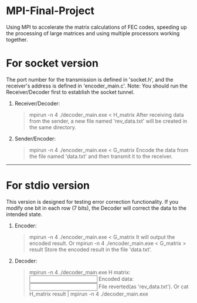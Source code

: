 # MPI-Final-Project
Using MPI to accelerate the matrix calculations of FEC codes, speeding up the processing of large matrices and using multiple processors working together.

# For socket version
The port number for the transmission is defined in 'socket.h', and the receiver's address is defined in 'encoder_main.c'.
Note: You should run the Receiver/Decoder first to establish the socket tunnel.

1. Receiver/Decoder:
    > mpirun -n 4 ./decoder_main.exe < H_matrix
    After receiving data from the sender, a new file named 'rev_data.txt' will be created in the same directory.

2. Sender/Encoder:
    > mpirun -n 4 ./encoder_main.exe < G_matrix
    Encode the data from the file named 'data.txt' and then transmit it to the receiver.

---------------------------------------------------------------------------------------------------------------------
# For stdio version
This version is designed for testing error correction functionality. 
If you modify one bit in each row (7 bits), the Decoder will correct the data to the intended state.
1. Encoder:
    > mpirun -n 4 ./encoder_main.exe < G_matrix
      It will output the encoded result.
    Or
    > mpirun -n 4 ./encoder_main.exe < G_matrix > result
      Store the encoded result in the file 'data.txt'.

2. Decoder:
    > mpirun -n 4 ./decoder_main.exe
      H matrix:
        <input H matrix>
      Encoded data:
        <input the output of encoder>
      File reverted(as 'rev_data.txt').
    Or
    > cat H_matrix result | mpirun -n 4 ./decoder_main.exe 
